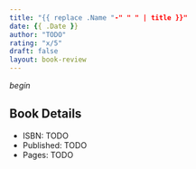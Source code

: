 ```yaml
---
title: "{{ replace .Name "-" " " | title }}"
date: {{ .Date }}
author: "TODO"
rating: "x/5"
draft: false
layout: book-review
---
```


*begin*


## Book Details

- ISBN: TODO
- Published: TODO
- Pages: TODO
